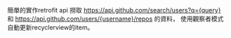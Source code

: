 簡單的實作retrofit api 撈取 https://api.github.com/search/users?q={query} 和 https://api.github.com/users/{username}/repos 的資料，
使用觀察者模式自動更新recyclerview的item。
